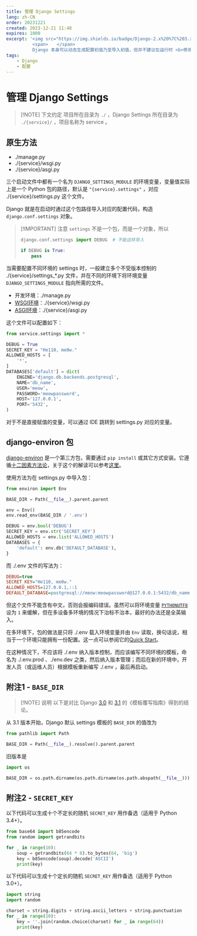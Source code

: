 ```yaml
---
title: 管理 Django Settings
lang: zh-CN
order: 20231221
created: 2023-12-21 11:48
expires: 1000
excerpt: '<img src="https://img.shields.io/badge/Django-2.x%20%7C%203.x%20%7C%204.x%20%7C%205.x-092E20?logo=django"/>
          <span>　　</span>
          Django 本身可以动态生成配置初值乃至导入初值，但并不建议在运行时 <b>修改</b> 配置。本文仅围绕导入配置初值展开。'
tags:
    - Django
    - 配置
---
```


<script setup lang="ts">
import RevisionInfo from "@/components/RevisionInfo.vue";
import TagsBar from "@/components/TagsBar.vue";
</script>

# 管理 Django Settings

<RevisionInfo />
<TagsBar />

> [!NOTE] 下文约定
> 项目所在目录为 `./` ，Django Settings 所在目录为 `./{service}/` ，项目名称为 service 。

## 原生方法

- ./manage.py
- ./{service}/wsgi.py
- ./{service}/asgi.py

三个启动文件中都有一个名为 `DJANGO_SETTINGS_MODULE` 的环境变量，变量值实际上是一个 Python 包的路径，默认是 `"{service}.settings"` ，对应 ./{service}/settings.py 这个文件。

Django 就是在启动时通过这个包路径导入对应的配置代码，构造 `django.conf.settings` 对象。

> [!IMPORTANT] 注意
> `settings` 不是一个包，而是一个对象，所以
>
> ```python
> django.conf.settings import DEBUG  # 不能这样导入
> 
> if DEBUG is True:
>     pass
> ```

当需要配置不同环境的 settings 时，一般建立多个不受版本控制的 ./{service}/settings_*.py 文件，并在不同的环境下将环境变量 `DJANGO_SETTINGS_MODULE` 指向所需的文件。

- 开发环境：./manage.py
- [WSGI环境](https://docs.djangoproject.com/zh-hans/5.0/howto/deployment/wsgi/)：./{service}/wsgi.py
- [ASGI环境](https://docs.djangoproject.com/zh-hans/5.0/howto/deployment/asgi/)：./{service}/asgi.py

这个文件可以配置如下：

```python
from service.settings import *

DEBUG = True
SECRET_KEY = "He110, me0w."
ALLOWED_HOSTS = [
    '*',
]
DATABASES['default'] = dict(
    ENGINE='django.db.backends.postgresql',
    NAME='db_name',
    USER='meow',
    PASSWORD='meowpassword',
    HOST='127.0.0.1',
    PORT='5432',
)
```

对于不是直接赋值的变量，可以通过 IDE 跳转到 settings.py 对应的变量。

## django-environ 包

[django-environ](https://pypi.org/project/django-environ/) 是一个第三方包，需要通过 `pip install` 或其它方式安装。它遵循[十二因素方法论](https://www.12factor.net/)，关于这个的解读可以参考[这里](https://ithelp.ithome.com.tw/articles/10233649)。

使用方法为在 settings.py 中导入包：

```python
from environ import Env

BASE_DIR = Path(__file__).parent.parent

env = Env()
env.read_env(BASE_DIR / '.env')

DEBUG = env.bool('DEBUG')
SECRET_KEY = env.str('SECRET_KEY')
ALLOWED_HOSTS = env.list('ALLOWED_HOSTS')
DATABASES = {
    'default': env.db('DEFAULT_DATABASE'),
}
```

而 ./.env 文件的写法为：

```ini
DEBUG=true
SECRET_KEY="He110, me0w."
ALLOWED_HOSTS=127.0.0.1,::1
DEFAULT_DATABASE=postgresql://meow:meowpassword@127.0.0.1:5432/db_name
```

但这个文件不能含有中文，否则会报编码错误。虽然可以将环境变量 [`PYTHONUTF8`](https://docs.python.org/zh-cn/3/using/cmdline.html#envvar-PYTHONUTF8) 设为 `1` 来缓解，但在多设备多环境的情况下治标不治本，最好的办法还是全英输入。

在多环境下，包的做法是只将 ./.env 载入环境变量并由 `Env` 读取，换句话说，相当于一个环境只能拥有一份配置。这一点可以参阅它的[Quick Start](https://django-environ.readthedocs.io/en/latest/quickstart.html#quick-start)。

在这种情况下，不应该将 ./.env 纳入版本控制，而应该编写不同环境的模板，命名为 ./.env.prod 、./env.dev 之类，然后纳入版本管理；而后在新的环境中，开发人员（或运维人员）根据模板重新编写 ./.env ，最后再启动。

## 附注1 - `BASE_DIR`

> [!NOTE] 说明
> 以下是对比 Django [3.0](https://docs.djangoproject.com/zh-hans/3.0/howto/overriding-templates/) 和 [3.1](https://docs.djangoproject.com/zh-hans/3.1/howto/overriding-templates/) 的《模板覆写指南》得到的结论。

从 3.1 版本开始，Django 默认 settings 模板的 `BASE_DIR` 的值改为

```python
from pathlib import Path

BASE_DIR = Path(__file__).resolve().parent.parent
```

旧版本是

```python
import os

BASE_DIR = os.path.dirname(os.path.dirname(os.path.abspath(__file__)))
```

## 附注2 - `SECRET_KEY`

以下代码可以生成十个不定长的随机 `SECRET_KEY` 用作备选（适用于 Python 3.4+）。

```python
from base64 import b85encode
from random import getrandbits

for _ in range(10):
    soup = getrandbits(64 * 8).to_bytes(64, 'big')
    key = b85encode(soup).decode('ASCII')
    print(key)
```

以下代码可以生成十个定长的随机 `SECRET_KEY` 用作备选（适用于 Python 3.0+）。

```python
import string
import random

charset = string.digits + string.ascii_letters + string.punctuation
for _ in range(10):
    key = ''.join(random.choice(charset) for _ in range(64))
    print(key)
```

